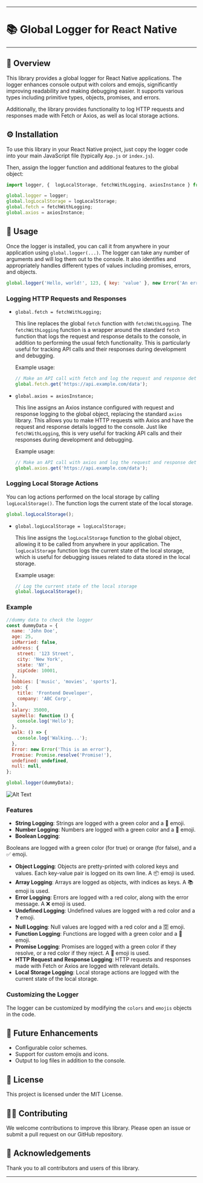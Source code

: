 
---

# 📚 Global Logger for React Native

---

## 🎯 Overview

This library provides a global logger for React Native applications. The logger enhances console output with colors and emojis, significantly improving readability and making debugging easier. It supports various types including primitive types, objects, promises, and errors.

Additionally, the library provides functionality to log HTTP requests and responses made with Fetch or Axios, as well as local storage actions.


## ⚙️ Installation

To use this library in your React Native project, just copy the logger code into your main JavaScript file (typically `App.js` or `index.js`).

Then, assign the logger function and additional features to the global object:

```javascript
import logger, {  logLocalStorage, fetchWithLogging, axiosInstance } from 'react-native-prettify-logger';

global.logger = logger;
global.logLocalStorage = logLocalStorage;
global.fetch = fetchWithLogging;
global.axios = axiosInstance;
```

## 🚀 Usage

Once the logger is installed, you can call it from anywhere in your application using `global.logger(...)`. The logger can take any number of arguments and will log them out to the console. It also identifies and appropriately handles different types of values including promises, errors, and objects.

```javascript
global.logger('Hello, world!', 123, { key: 'value' }, new Error('An error occurred!'), Promise.resolve('Promise result!'));
```

### Logging HTTP Requests and Responses

- `global.fetch = fetchWithLogging;`

  This line replaces the global `fetch` function with `fetchWithLogging`. The `fetchWithLogging` function is a wrapper around the standard `fetch` function that logs the request and response details to the console, in addition to performing the usual fetch functionality. This is particularly useful for tracking API calls and their responses during development and debugging.

  Example usage:
  ```javascript
  // Make an API call with fetch and log the request and response details
  global.fetch.get('https://api.example.com/data');
  ```

- `global.axios = axiosInstance;`

  This line assigns an Axios instance configured with request and response logging to the global object, replacing the standard `axios` library. This allows you to make HTTP requests with Axios and have the request and response details logged to the console. Just like `fetchWithLogging`, this is very useful for tracking API calls and their responses during development and debugging.

  Example usage:
  ```javascript
  // Make an API call with axios and log the request and response details
  global.axios.get('https://api.example.com/data');
  ```

### Logging Local Storage Actions

You can log actions performed on the local storage by calling `logLocalStorage()`. The function logs the current state of the local storage.

```javascript
global.logLocalStorage();
```

- `global.logLocalStorage = logLocalStorage;`

  This line assigns the `logLocalStorage` function to the global object, allowing it to be called from anywhere in your application. The `logLocalStorage` function logs the current state of the local storage, which is useful for debugging issues related to data stored in the local storage.

  Example usage:
  ```javascript
  // Log the current state of the local storage
  global.logLocalStorage();
  ```

### Example 
```javascript
//dummy data to check the logger
const dummyData = {
  name: 'John Doe',
  age: 25,
  isMarried: false,
  address: {
    street: '123 Street',
    city: 'New York',
    state: 'NY',
    zipCode: 10001,
  },
  hobbies: ['music', 'movies', 'sports'],
  job: {
    title: 'Frontend Developer',
    company: 'ABC Corp',
  },
  salary: 35000,
  sayHello: function () {
    console.log('Hello');
  },
  walk: () => {
    console.log('Walking...');
  },
  Error: new Error('This is an error'),
  Promise: Promise.resolve('Promise!'),
  undefined: undefined,
  null: null,
};

global.logger(dummyData);
```

![Alt Text](./example_output.png)

### Features

- **String Logging**: Strings are logged with a green color and a 📄 emoji.
- **Number Logging**: Numbers are logged with a green color and a 🔢 emoji.
- **Boolean Logging**:

 Booleans are logged with a green color (for true) or orange (for false), and a ✅ emoji.
- **Object Logging**: Objects are pretty-printed with colored keys and values. Each key-value pair is logged on its own line. A 📦 emoji is used.
- **Array Logging**: Arrays are logged as objects, with indices as keys. A 📚 emoji is used.
- **Error Logging**: Errors are logged with a red color, along with the error message. A ❌ emoji is used.
- **Undefined Logging**: Undefined values are logged with a red color and a ❓ emoji.
- **Null Logging**: Null values are logged with a red color and a 🈳 emoji.
- **Function Logging**: Functions are logged with a green color and a 🔧 emoji.
- **Promise Logging**: Promises are logged with a green color if they resolve, or a red color if they reject. A 🤝 emoji is used.
- **HTTP Request and Response Logging**: HTTP requests and responses made with Fetch or Axios are logged with relevant details.
- **Local Storage Logging**: Local storage actions are logged with the current state of the local storage.

### Customizing the Logger

The logger can be customized by modifying the `colors` and `emojis` objects in the code.

## 🔮 Future Enhancements

- Configurable color schemes.
- Support for custom emojis and icons.
- Output to log files in addition to the console.

## 📄 License

This project is licensed under the MIT License.

## 🙋‍♂️ Contributing

We welcome contributions to improve this library. Please open an issue or submit a pull request on our GitHub repository.

## 👏 Acknowledgements

Thank you to all contributors and users of this library.

---
